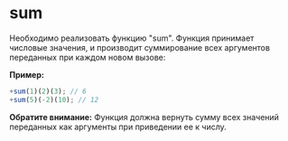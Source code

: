 # sum

Необходимо реализовать функцию "sum". 
Функция принимает числовые значения, и производит суммирование
всех аргументов переданных при каждом новом вызове:

**Пример:**
```javascript
+sum(1)(2)(3); // 6
+sum(5)(-2)(10); // 12
```

**Обратите внимание:** Функция должна вернуть сумму всех значений переданных
как аргументы при приведении ее к числу.
